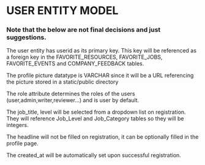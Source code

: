 # USER ENTITY MODEL
### Note that the below are not final decisions and just suggestions.

The user entity has userid as its primary key. This key will be referenced as a foreign key in the FAVORITE_RESOURCES, FAVORITE_JOBS, FAVORITE_EVENTS and COMPANY_FEEDBACK tables.

The profile picture datatype is VARCHAR since it will be a URL referencing the picture stored in a static/public directory

The role attribute determines the roles of the users (user,admin,writer,reviewer...) and is user by default.

The job_title, level will be selected from a dropdown list on registration. They will reference Job_Level and Job_Category tables so they will be integers.

The headline will not be filled on registration, it can be optionally filled in the profile page.

The created_at will be automatically set upon successful registration.


 

 


